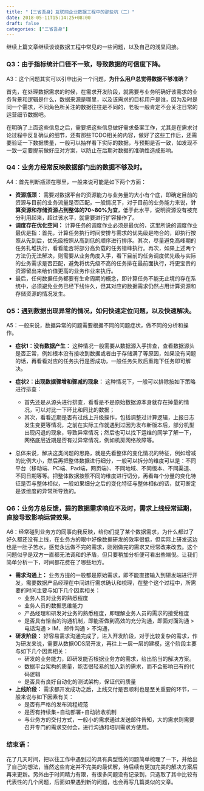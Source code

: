 ```yaml
---
title: "【三省吾身】互联网企业数据工程中的那些坑（二）"
date: 2018-05-11T15:14:25+08:00
draft: false
categories: ["三省吾身"]
---
```


​	继续上篇文章继续谈谈数据工程中常见的一些问题，以及自己的浅显间接。

### Q3：由于指标统计口径不一致，导致数据的可信度下降。

A3：这个问题其实可以引申出另一个问题，**为什么用户总觉得数据不够准确？**

​		首先，在处理数据需求的时候，在需求开发阶段，就需要与业务明确好该需求的业务背景和逻辑是什么，数据来源是哪里，以及该需求的目标用户是谁，因为及时是同一个需求，不同角色所关注的数据往往是不同的，老板一般肯定不会关注日常的运营细节数据吧。

​		在明确了上面这些信息之后，需要把这些信息做好需求备案工作，尤其是在需求讨论过程中反复确认的细节，还有那些TODO相关的内容，做好了这些工作后，还需要验证一下数据质量，一般可以抽样看下实际的数据，与预期是否一致，如发现不一致一定要提前做好应对方案，以防止在后期对数据的准确性造成影响。



### Q4：业务方经常反映数据部门出的数据不够及时。

A4：首先判断瓶颈在哪里，一般来说可能是如下两个方面：

- **资源瓶颈：** 需要对数据平台的资源能力与业务量的大小有个底，即确定目前的资源与目前的业务流量是否匹配，一般情况下，对于目前的业务能力来说，**计算资源和存储资源占到整体的70~80%为宜**，低于此水平，说明资源没有被充分利用起来，超过该水平，就需要进行扩容操作了。
- **调度存在优化空间：** 计算任务的调度作业必须是最优的，这里所说的调度作业最优是指：首先，计算任务执行时间安排与需求的优先级是吻合的，即执行按照从先到后，优先级按照从高到低的顺序进行排序。其次，尽量避免高峰期的任务扎堆执行，看看能否将部分高负载的任务错峰执行。再次，如果上述两个方法仍无法解决，则需要从业务角度入手，看下目前的任务调度优先级与实际的业务需求是否匹配，避免将优先级不高的任务排在最前面执行，将更宝贵的资源留出来给价值更高的业务作业来执行。
- 最后，任何数据任务都要有生命周期的概念，即计算任务不能无止境的存在系统中，必须避免业务已经下线许久，但其对应的数据需求仍然占用计算资源和存储资源的情况发生。



### Q5：遇到数据出现异常的情况，如何快速定位问题，以及快速解决。

A5：一般来说，数据异常的问题需要根据不同的问题症状，做不同的分析和操作。

- **症状1：没有数据产生：** 这种情况一般需要从数据源入手排查，查看数据源头是否正常，例如根本没有接收到数据或者由于存储满了等原因，如果没有问题的话，再看看对应的任务执行是否成功，一般任务失败后重跑下任务即可解决。

- **症状2：出现数据骤增和骤减的现象：** 这种情况下，一般可以排除按如下策略进行排查：

  - 首先还是从源头进行排查，看看是不是原始数据源本身就存在掉量的情况，可以对比一下环比和同比的数据；
  - 其次，看看近期是否有过线上升级操作，包括调整过计算逻辑，上报日志发生变更等情况，之前在实际工作就遇到过因为发布新版本后，部分机型出现闪退的现象，导致异常情况；然后也可以找下运维的同学了解一下，网络底层近期是否有过异常情况，例如机房网络故障等。

- 总体来说，解决这类问题的思路，就是先看整体的变化情况的特征，例如增减的比例大小，然后再把整体数据进行细分，一般可以拆分的维度可以是：不同平台（移动端、PC端、Pad端，网页端）、不同地域、不同版本、不同渠道、不同日期等等。把整体数据按照不同的维度进行切分，再看每个分量的变化特征是否与整体相似，一般如果细分之后的变化特征与整体相似的话，就可断定是该维度的异常所导致的。

  

### Q6：业务方总反馈，提的数据需求响应不及时，需求上线经常延期，直接导致影响运营效果。

A6：经常碰到业务方的同事向我反映，给你们提了某个数据需求，为什么都过了好久都还没有上线，在业务方的眼中好像数据研发的效率很低，但实际上研发这边也是一肚子苦水，感觉永远做不完的需求，刚刚做完的需求又经常改来改去。这个问题似乎是双方一直都无法调和的矛盾，但只要稍加分析便可看出些端倪。让我们简单分析一下，时间都花费在了哪些地方。

- **需求沟通上：** 业务方提的一般都是原始需求，即不能直接输入到研发端进行开发，需要数据产品经理在中间进行需求确认和梳理，在整个这个过程中，所需要的时间主要与如下几个因素相关：
  - 业务人员对业务的熟悉程度
  - 业务人员的数据思维能力
  - 产品经理和研发对业务的熟悉程度，即理解业务人员的需求的接受程度
  - 是否具有恰当的沟通机制，即能否做到高效的充分沟通，即面对面沟通 > 电话沟通 > IM、邮件沟通 > 不沟通，
- **研发阶段：** 好容易需求沟通完成了，进入开发阶段，对于比较复杂的需求，作为研发来说，需要从数据ODS层开发，再往上一层一层的建模，这个阶段主要与如下几个因素相关：
  - 研发的业务能力，即研发能否根据业务方的需求，给出恰当的解决方案。
  - 数据平台架构的质量，能否很轻易的加入新的需求，而不会影响已有的代码逻辑
  - 是否具有良好自动化的测试架构，保证代码质量
- **上线阶段：** 需求都开发成功之后，上线交付是否顺利也是至关重要的环节，一般来说与如下因素有关：
  - 是否有严格的发布流程规范
  - 是否有持续集+自动部署+自动验收机制
  - 与业务方的交付方式，一般小的需求通过发送邮件告知，大的需求则需要召开专门的需求交付会，进行沟通和培训需求方使用。

### 结束语：

​	花了几天时间，把以往工作中遇到过的具有典型性的问题简单梳理了一下，并给出了自己的想法，当然这些肯定并不完美的最优解，待后续有更加完美的解决方案后再来更新。另外由于时间精力有限，有很多问题没有记录到，只选取了其中比较有代表性的几个问题，后面如果遇到新的问题，也会再写几篇类似的文章。

